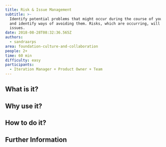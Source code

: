 ```yaml
---
title: Risk & Issue Management
subtitle: >-
  Identify potential problems that might occur during the course of your project
  and identify ways of avoiding them. Risks, which are occurring, will become
  issues.
date: 2018-08-28T08:32:36.565Z
authors:
  - sandraarps
area: foundation-culture-and-collaboration
people: 2+
time: 60 min
difficulty: easy
participants:
  - Iteration Manager + Product Owner + Team
---
```

## What is it?

## Why use it?

## How to do it?

## Further Information
